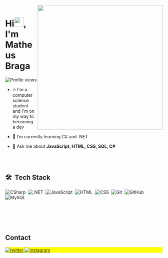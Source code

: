 <img align="right" height="400em" src="https://raw.githubusercontent.com/MicaelliMedeiros/micaellimedeiros/master/image/computer-illustration.png"/>
<h1 align="left">Hi<img src="https://raw.githubusercontent.com/kaueMarques/kaueMarques/master/hi.gif" height="30px">, I'm Matheus Braga</h1>
<p align="left"> <img src="https://komarev.com/ghpvc/?username=MatheusBraga1&color=yellow" alt="Profile views" /> </p>

- 🔥 I'm a computer science student and I'm on my way to becoming a dev

- 🌱 I’m currently learning C# and .NET

- 💬 Ask me about **JavaScript, HTML, CSS, SQL, C#**

<br><br>

## 🛠 &nbsp;Tech Stack

![CSharp](https://img.shields.io/badge/-CSharp-05122A?style=flat&logo=csharp)&nbsp;
![.NET](https://img.shields.io/badge/-.Net-05122A?style=flat&logo=dotnet)&nbsp;
![JavaScript](https://img.shields.io/badge/-JavaScript-05122A?style=flat&logo=javascript)&nbsp;
![HTML](https://img.shields.io/badge/-HTML-05122A?style=flat&logo=HTML5)&nbsp;
![CSS](https://img.shields.io/badge/-CSS-05122A?style=flat&logo=CSS3&logoColor=1572B6)&nbsp;
![Git](https://img.shields.io/badge/-Git-05122A?style=flat&logo=git)&nbsp;
![GitHub](https://img.shields.io/badge/-GitHub-05122A?style=flat&logo=github)&nbsp;
![MySQL](https://img.shields.io/badge/-MySQL-05122A?style=flat&logo=mysql)&nbsp;

<br><br>
<!--
## ⚙️ &nbsp;GitHub Analytics

<p align="left">
<img width="530em" src="https://github-readme-stats.vercel.app/api?username=MatheusBraga1&show_icons=true&theme=tokyonight" alt="matheusbraga's stats"/>
<img width="530em" src="https://github-readme-stats.vercel.app/api/top-langs/?username=MatheusBraga1&layout=compact&theme=tokyonight" alt="matheusbraga's most languages"/>
</p>
-->
<br>

## Contact

<p align="left" style="background:yellow">
<a href="https://twitter.com/bragaxdd" target="_blank">
  <img align="center" src="https://img.shields.io/badge/-MatheusBraga-05122A?style=flat&logo=twitter" alt="twitter"/>  
</a>
<a href="https://www.instagram.com/matheussbraga1/" target="_blank">
 <img align="center" src="https://img.shields.io/badge/-MatheusBraga-05122A?style=flat&logo=instagram" alt="instagram"/>
</a>
</p>
